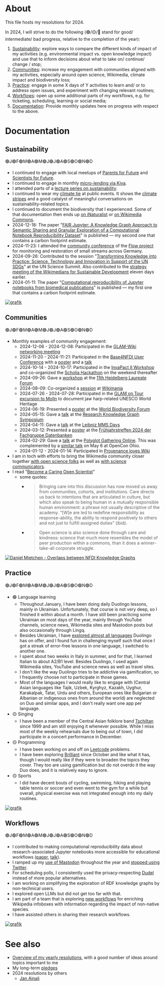 # About 

This file hosts my resolutions for 2024. 

In 2024, I will strive to do the following (🟢/🟡/🔴 stand for good/ intermediate/ bad progress, relative to the completion of the year):

1. [Sustainability](#sustainability): explore ways to compare the different kinds of impact of my activities (e.g. environmental impact vs. open knowledge impact) and use that to inform decisions about what to take on/ continue/ change / stop;
2. [Communities](#communities): increase my engagement with communities aligned with my activities, especially around open science, Wikimedia, climate impact and biodiversity loss;
3. [Practice](#practice): engage in some X days of Y activities to learn and/ or to address open issues, and experiment with changing relevant routines;
4. [Workflows](#workflows): open up some additional parts of my workflows, e.g. for ticketing, scheduling, learning or social media;
5. [Documentation](#documentation): Provide monthly updates here on progress with respect to the above.

# Documentation

## Sustainability

🟢J🟢F🟢M🟢A🟢M🟢J🟢J🟢A🟢S🟢O🟢N🟢D

* I continued to engage with local meetups of [Parents for Future](https://www.parentsforfuture.de/de/) and [Scientists for Future](https://de.scientists4future.org/).
* I continued to engage in monthly [micro-lending via Kiva](https://www.kiva.org/lender/openscience).
* I attended parts of a [lecture series on sustainability](https://www.uni-jena.de/222200/ringvorlesung-nachhaltigkeit).
* I continued to wear my [climate tie](https://mastodon.social/@fizise@sigmoid.social/113509086016077172) at public events. It shows the [climate stripes](https://en.wikipedia.org/wiki/Warming_stripes) and a good catalyst of meaningful conversations on sustainability-related topics.
* I continued to document the biodiversity that I experienced. Some of that documentation then ends up [on iNaturalist](https://www.inaturalist.org/observations?user_id=danielmietchen&verifiable=any&view=species) or [on Wikimedia Commons](https://commons.wikimedia.org/wiki/File:Rotfuchs_vor_Pavillonbauten_K%C3%B6nigin-Luise-Platz,_Altensteinstra%C3%9Fe_2-6,_K%C3%B6nigin-Luise-Stra%C3%9Fe_6-8,_Unter_den_Eichen_5-10,_Willdenowstra%C3%9Fe.jpg).
* 2024-12-18: The paper "[FAIR Jupyter: A Knowledge Graph Approach to Semantic Sharing and Granular Exploration of a Computational Notebook Reproducibility Dataset](https://doi.org/10.4230/TGDK.2.2.4)" is published &mdash; my second one that contains a carbon footprint estimate.
* 2024-11-23: I attended the [community conference](https://www.flow-projekt.de/images/Zsfg_Projektkonferenz2024_neu.pdf) of the [Flow project](https://www.flow-projekt.de/) for monitoring and restoration of small streams across Germany.
* 2024-09-26: Contributed to the session "[Transforming Knowledge into Practice: Science, Technology and Innovation in Support of the UN SDGs](https://doi.org/10.3897/rio.10.e137763)" at the UN Science Summit. Also contributed to the [strategy meeting of the Wikimedians for Sustainable Development](https://meta.wikimedia.org/wiki/Wikimedians_for_Sustainable_Development/Meeting_minutes_20240915) eleven days earlier.
* 2024-01-11: The paper "[Computational reproducibility of Jupyter notebooks from biomedical publications](https://doi.org/10.1093/gigascience/giad113)" is published &mdash; my first one that contains a carbon footprint estimate.

[![grafik](https://github.com/user-attachments/assets/a304b17b-13a7-42ff-a8f1-cde4afd6e82e)](https://www.inaturalist.org/observations?user_id=danielmietchen&verifiable=any&view=species)


## Communities

🟢J🟢F🟢M🟢A🟢M🟢J🟢J🟢A🟢S🟢O🟢N🟢D

* Monthly examples of community engagement:
  - 2024-12-06 - 2024-12-08: Participated in the [GLAM-Wiki networking meeting](https://de.wikipedia.org/wiki/Wikipedia:GLAM/Berlin_2024)
  - 2024-11-20 - 2024-11-21: Participated in the [Base4NFDI User Conference](https://events.gwdg.de/event/658/) with a [poster](https://doi.org/10.5281/zenodo.14184137) and a [talk](https://doi.org/10.5281/zenodo.14191202)
  - 2024-10-14 - 2024-10-17: Participated in the [InvaPact II Workshop](https://www.biodiversitydynamics.fr/invapact-ii-workshop/) and co-organized the [Scholia Hackathon](https://www.wikidata.org/wiki/Wikidata:Scholia/Events/Hackathon_October_2024) on the weekend thereafter
  - 2024-09-26: Gave a [workshop](https://doi.org/10.5281/zenodo.13841733) at the [11th Heidelberg Laureate Forum](https://www.heidelberg-laureate-forum.org/forum/11th-hlf-2024/program-11th-hlf-2024/)
  - 2024-08-09: Co-organized a [session](https://wikimania.wikimedia.org/wiki/2024:Program/Strengthening_Wikimedia_Collaborations_with_and_for_Open_Science) at [Wikimania](https://wikimania.wikimedia.org/wiki/2024:Wikimania)
  - 2024-07-26 - 2024-07-28: Participated in the [GLAM on Tour excursion to Molln](https://de.wikipedia.org/wiki/Wikipedia:GLAM/GLAM_on_Tour/Von_Brummeisen_und_Tr%C3%BCmpnern) to document jaw harp-related UNESCO World Heritage 
  - 2024-06-19: Presented a [poster](https://doi.org/10.5281/zenodo.12155877) at the [World Biodiversity Forum](https://www.worldbiodiversityforum.org/en/wbf-2024) 
  - 2024-05-15: Gave a [talk](https://doi.org/10.5281/zenodo.11194426) at the [Research Knowledge Graph Symposium](https://events.tib.eu/rkgsymposium2024/programme) 
  - 2024-04-11: Gave a [talk](https://doi.org/10.5281/zenodo.10946542) at the [Leibniz MMS Days](https://www.wias-berlin.de/workshops/MMSDays24/) 
  - 2024-03-12: Presented a [poster](https://doi.org/10.5281/zenodo.10798238) at the [Frühjahrstreffen 2024 der Fachgruppe Datenbanken](https://indico.rz.uni-jena.de/event/100/)
  - 2024-02-29: Gave a [talk](https://doi.org/10.5281/zenodo.10725823) at the [Polyglot Gathering Online](https://www.polyglotgathering.com/2024/de/online/). This was complemented by a [similar talk](https://doi.org/10.5281/zenodo.11118429) on May 6 at OpenCon Ohio.
  - 2024-01-12 - 2024-01-14: Participated in [Provenance loves Wiki](https://de.wikipedia.org/wiki/Wikipedia:Arbeitsgemeinschaft_Kunstwissenschaften_%2B_Wikipedia/Provenance_loves_Wiki)
* I am in toch with efforts to bring the Wikimedia community closer together [with open science folks](https://meta.wikimedia.org/wiki/Open_Science) as well as [with science communicators](https://meta.wikimedia.org/wiki/Wikimedia_Science_Communication_Network).
* I read "[Become a Caring Open Scientist](https://doi.org/10.1016/j.jrp.2015.09.005)"
  - some quotes:
    - > Bringing care into this discussion has now moved us away from communities, cohorts, and institutions. Care directs us back to intentions that are articulated in culture, but which also speak to being human in a mutually responsible human environment: a phrase not usually descriptive of the academy. “[W]e are led to redefine responsibility as response-ability, the ability to respond positively to others and not just to fulfill assigned duties” (ibid).
    - > Open science is also science done through care and kindness: science that much more resembles the model of peer production within a commons, than it does a winner-take-all corporate struggle. 

[![Daniel Mietchen - Overlaps between NFDI Knowledge Graphs](https://github.com/user-attachments/assets/c4f9a0c5-0af1-4a57-b163-1b58b93f7d26)](https://doi.org/10.5281/zenodo.14184137)

## Practice

🟢J🟢F🟢M🟢A🟢M🟢J🟢J🟢A🟢S🟢O🟢N🟢D

* 🟢 Language learning
  - Throughout January, I have been doing daily Duolingo lessons, mainly in Ukrainian. Unfortunately, that course is not very deep, so I finished it within about a month. I have still been practicing some Ukrainian on most days of the year, mainly through YouTube channels, science news, Wikimedia sites and Mastodon posts but also occasionally through Lingq.
  - Besides Ukrainian, I have [explored almost all languages](https://duome.eu/EvoMRI) Duolingo has on offer, and I found fun in challenging myself such that once I got a streak of error-free lessons in one language, I switched to another one.
  - I spent about two weeks in Italy in summer, and for that, I learned Italian to about A2/B1 level. Besides Duolingo, I used again Wikimedia sites, YouTube and science news as well as travel sites.
  - I don't like the way Duolingo tries to be addictive via gamification, so I frequently choose not to participate in those games.
  - Most of the languages I would really like to engage with (Central Asian languages like Tajik, Uzbek, Kyrghyz, Kazakh, Uyghur, Karakalpak, Tatar, Urdu and others, European ones like Bulgarian or Albanian or indigenous ones from around the world) are neglected on Duo and similar apps, and I don't really want one app per language. 
* 🟡 Singing
  - I have been a member of the Central Asian folklore band [Tschiltan](https://www.youtube.com/watch?v=1GFU6L6qUMg) since 1999 and am still enjoying it whenever possible. While I miss most of the weekly rehearsals due to being out of town, I did participate in a concert performance in December.  
* 🟡 Programming
  - I have been working on and off on [Leetcode](https://leetcode.com) problems.
  - I have been exploring [Brilliant](https://brilliant.org/) since October and like what it has, though I would really like if they were to broaden the topics they cover. They too are using gamification but do not overdo it the way Duo does, and it is relatively easy to ignore.
* 🟡 Sports
  - I did have decent bouts of cycling, swimming, hiking and playing table tennis or soccer and even went to the gym for a while but overall, physical exercise was not integrated enough into my daily routines.  

[![grafik](https://github.com/user-attachments/assets/00a48cc6-a51d-4c21-bc9b-9fd362bf7b93)](https://duome.eu/EvoMRI)

## Workflows

🟢J🟢F🟢M🟢A🟢M🟢J🟢J🟢A🟢S🟢O🟢N🟢D

* I contributed to making computational reproducibility data about research-associated Jupyter notebooks more accessible for educational workflows ([paper](https://doi.org/10.4230/TGDK.2.2.4), [talk](https://doi.org/10.5281/zenodo.14191202)). 
* I ramped up my [use of Mastodon](https://mastodon.social/@EvoMRI) throughout the year and [stopped using Twitter](https://twitter.com/EvoMRI/status/1852058544138592587).
* For scheduling polls, I consistently used the privacy-respecting [Dudel](https://dud-poll.inf.tu-dresden.de/) instead of more popular alternatives.
* I am working on simplifying the exploration of RDF knowledge graphs by non-technical users.
* I explored open LLMs but did not get too far with that.
* I am part of a team that is exploring [new workflows](https://en.wikipedia.org/wiki/User:Daniel_Mietchen/EICAT) for enriching Wikipedia infoboxes with information regarding the impact of non-native species.
* I have assisted others in sharing their research workflows.

[![grafik](https://github.com/user-attachments/assets/38bbf426-c086-469f-944c-e40f6e65a29c)](https://mastodon.social/@EvoMRI)

# See also 

* [Overview of my yearly resolutions](https://github.com/Daniel-Mietchen/ideas/tree/master/new-year-resolutions), with a good number of ideas around topics important to me
* My long-term [pledges](https://github.com/Daniel-Mietchen/pledges)
* 2024 resolutions by others
  * [Jan Ainali](https://github.com/Ainali/ideas/blob/main/new-year-resolutions/2024.md) 
